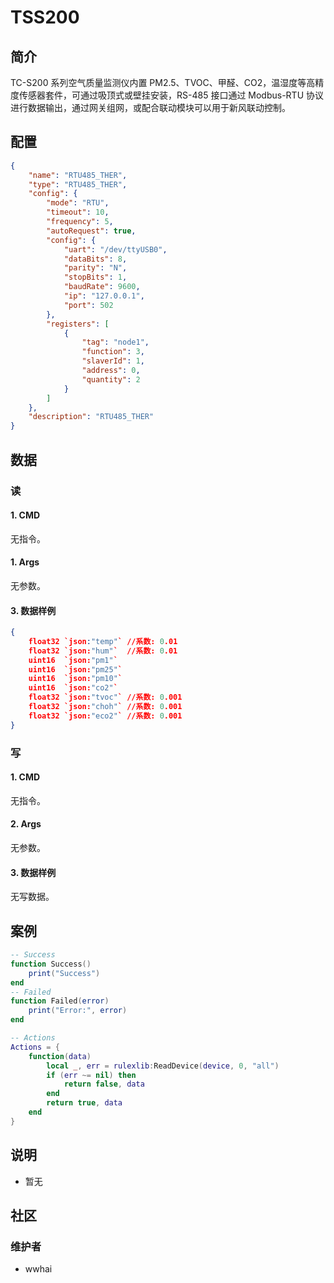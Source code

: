 # TSS200
## 简介

TC-S200 系列空气质量监测仪内置 PM2.5、TVOC、甲醛、CO2，温湿度等高精度传感器套件，可通过吸顶式或壁挂安装，RS-485 接口通过 Modbus-RTU 协议进行数据输出，通过网关组网，或配合联动模块可以用于新风联动控制。

## 配置

```json
{
    "name": "RTU485_THER",
    "type": "RTU485_THER",
    "config": {
        "mode": "RTU",
        "timeout": 10,
        "frequency": 5,
        "autoRequest": true,
        "config": {
            "uart": "/dev/ttyUSB0",
            "dataBits": 8,
            "parity": "N",
            "stopBits": 1,
            "baudRate": 9600,
            "ip": "127.0.0.1",
            "port": 502
        },
        "registers": [
            {
                "tag": "node1",
                "function": 3,
                "slaverId": 1,
                "address": 0,
                "quantity": 2
            }
        ]
    },
    "description": "RTU485_THER"
}
```

## 数据

### 读
#### 1. CMD
无指令。
#### 1. Args
无参数。

#### 3. 数据样例
```json
{
	float32 `json:"temp"` //系数: 0.01
	float32 `json:"hum"`  //系数: 0.01
	uint16  `json:"pm1"`
	uint16  `json:"pm25"`
	uint16  `json:"pm10"`
	uint16  `json:"co2"`
	float32 `json:"tvoc"` //系数: 0.001
	float32 `json:"choh"` //系数: 0.001
	float32 `json:"eco2"` //系数: 0.001
}
```

### 写
#### 1. CMD
无指令。

#### 2. Args
无参数。

#### 3. 数据样例
无写数据。

## 案例

```lua
-- Success
function Success()
    print("Success")
end
-- Failed
function Failed(error)
    print("Error:", error)
end

-- Actions
Actions = {
    function(data)
        local _, err = rulexlib:ReadDevice(device, 0, "all")
        if (err ~= nil) then
            return false, data
        end
        return true, data
    end
}

```

## 说明

-  暂无

## 社区

### 维护者

- wwhai
